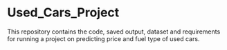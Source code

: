 # Used_Cars_Project
This repository contains the code, saved output, dataset and requirements for running a project on predicting price and fuel type of used cars. 
